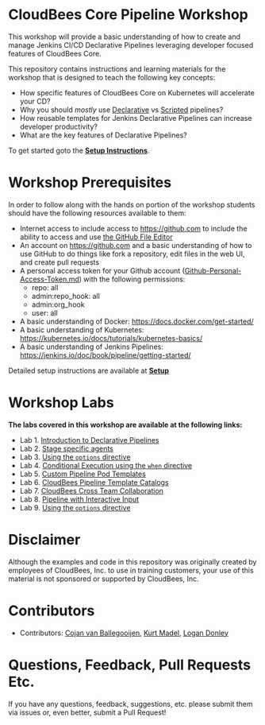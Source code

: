# CloudBees Core Pipeline Workshop
This workshop will provide a basic understanding of how to create and manage Jenkins CI/CD Declarative Pipelines leveraging developer focused features of CloudBees Core.

This repository contains instructions and learning materials for the workshop that is designed to teach the following key concepts:

  * How specific features of CloudBees Core on Kubernetes will accelerate your CD?
  * Why you should *mostly* use [Declarative](https://jenkins.io/doc/book/pipeline/syntax/#declarative-pipeline) vs [Scripted](https://jenkins.io/doc/book/pipeline/syntax/#scripted-pipeline) pipelines?
  * How reusable templates for Jenkins Declarative Pipelines can increase developer productivity?
  * What are the key features of Declarative Pipelines?


To get started goto the [**Setup Instructions**](Setup.md).

# Workshop Prerequisites

In order to follow along with the hands on portion of the workshop students should have the following resources available to them:

  * Internet access to include access to https://github.com to include the ability to access and use [the GitHub File Editor](https://help.github.com/articles/editing-files-in-your-repository)
  * An account on https://github.com and a basic understanding of how to use GitHub to do things like fork a repository, edit files in the web UI, and create pull requests
  * A personal access token for your Github account ([Github-Personal-Access-Token.md](Github-Personal-Access-Token.md)) with the following permissions:
    - repo: all
    - admin:repo_hook: all
    - admin:org_hook
    - user: all
  * A basic understanding of Docker: https://docs.docker.com/get-started/
  * A basic understanding of Kubernetes: https://kubernetes.io/docs/tutorials/kubernetes-basics/
  * A basic understanding of Jenkins Pipelines: https://jenkins.io/doc/book/pipeline/getting-started/ 
   
Detailed setup instructions are available at **[Setup](Setup.md)**

# Workshop Labs

**The labs covered in this workshop are available at the following links:**

* Lab 1. [Introduction to Declarative Pipelines](./declarative-basics.md)
* Lab 2. [Stage specific agents](./stage-specific-agents.md)
* Lab 3. [Using the `options` directive](./options-directive.md)
* Lab 4. [Conditional Execution using the `when` directive](./conditional-when.md)
* Lab 5. [Custom Pipeline Pod Templates](./custom-pipeline-pod-templates.md)
* Lab 6. [CloudBees Pipeline Template Catalogs](./catalog-templates.md)
* Lab 7. [CloudBees Cross Team Collaboration](./cross-team-collaboration.md)
* Lab 8. [Pipeline with Interactive Input](./input.md)
* Lab 9. [Using the `options` directive](./options-directive.md)


# Disclaimer

Although the examples and code in this repository was originally created by employees of CloudBees, Inc. to use in training customers, your use of this material is not sponsored or supported by CloudBees, Inc.

# Contributors 

* Contributors: [Cojan van Ballegooijen](https://github.com/cvanballegooijen), [Kurt Madel](https://github.com/kmadel), [Logan Donley](https://github.com/logandonley)
 
# Questions, Feedback, Pull Requests Etc.

If you have any questions, feedback, suggestions, etc. please submit them via issues or, even better, submit a Pull Request!

